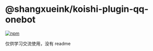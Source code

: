 
# @shangxueink/koishi-plugin-qq-onebot

[![npm](https://img.shields.io/npm/v/@shangxueink/koishi-plugin-qq-onebot?style=flat-square)](https://www.npmjs.com/package/@shangxueink/koishi-plugin-qq-onebot)

仅供学习交流使用，没有 readme
